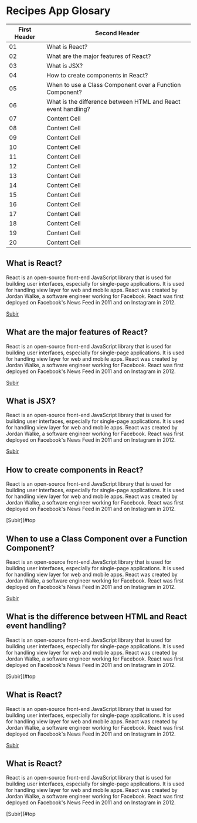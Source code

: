 # Recipes App Glosary

First Header  | Second Header
------------- | -------------
01  | What is React?
02  | What are the major features of React?
03  | What is JSX?
04  | How to create components in React?
05  | When to use a Class Component over a Function Component?
06  | What is the difference between HTML and React event handling?
07  | Content Cell
08  | Content Cell
09  | Content Cell
10  | Content Cell
11  | Content Cell
12  | Content Cell
13  | Content Cell
14  | Content Cell
15  | Content Cell
16  | Content Cell
17  | Content Cell
18  | Content Cell
19  | Content Cell
20  | Content Cell



## What is React?

React is an open-source front-end JavaScript library that is used for building user interfaces, especially for single-page applications. It is used for handling view layer for web and mobile apps. React was created by Jordan Walke, a software engineer working for Facebook. React was first deployed on Facebook's News Feed in 2011 and on Instagram in 2012.

[Subir](#top)

## What are the major features of React?

React is an open-source front-end JavaScript library that is used for building user interfaces, especially for single-page applications. It is used for handling view layer for web and mobile apps. React was created by Jordan Walke, a software engineer working for Facebook. React was first deployed on Facebook's News Feed in 2011 and on Instagram in 2012.

[Subir](#top)


## What is JSX?

React is an open-source front-end JavaScript library that is used for building user interfaces, especially for single-page applications. It is used for handling view layer for web and mobile apps. React was created by Jordan Walke, a software engineer working for Facebook. React was first deployed on Facebook's News Feed in 2011 and on Instagram in 2012.

[Subir](#top)

## How to create components in React?

React is an open-source front-end JavaScript library that is used for building user interfaces, especially for single-page applications. It is used for handling view layer for web and mobile apps. React was created by Jordan Walke, a software engineer working for Facebook. React was first deployed on Facebook's News Feed in 2011 and on Instagram in 2012.

[Subir](#top


## When to use a Class Component over a Function Component?

React is an open-source front-end JavaScript library that is used for building user interfaces, especially for single-page applications. It is used for handling view layer for web and mobile apps. React was created by Jordan Walke, a software engineer working for Facebook. React was first deployed on Facebook's News Feed in 2011 and on Instagram in 2012.

[Subir](#top)

## What is the difference between HTML and React event handling?

React is an open-source front-end JavaScript library that is used for building user interfaces, especially for single-page applications. It is used for handling view layer for web and mobile apps. React was created by Jordan Walke, a software engineer working for Facebook. React was first deployed on Facebook's News Feed in 2011 and on Instagram in 2012.

[Subir](#top


## What is React?

React is an open-source front-end JavaScript library that is used for building user interfaces, especially for single-page applications. It is used for handling view layer for web and mobile apps. React was created by Jordan Walke, a software engineer working for Facebook. React was first deployed on Facebook's News Feed in 2011 and on Instagram in 2012.

[Subir](#top)

## What is React?

React is an open-source front-end JavaScript library that is used for building user interfaces, especially for single-page applications. It is used for handling view layer for web and mobile apps. React was created by Jordan Walke, a software engineer working for Facebook. React was first deployed on Facebook's News Feed in 2011 and on Instagram in 2012.

[Subir](#top
